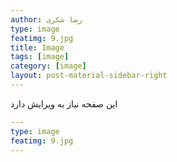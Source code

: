 ```yaml
---
author: رضا شکری
type: image
featimg: 9.jpg
title: Image
tags: [image]
category: [image]
layout: post-material-sidebar-right
---
```

این صفحه نیاز به ویرایش دارد

```yml
---
type: image
featimg: 9.jpg
---
```
